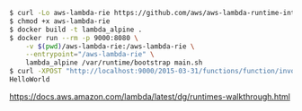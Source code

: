 ```bash
$ curl -Lo aws-lambda-rie https://github.com/aws/aws-lambda-runtime-interface-emulator/releases/latest/download/aws-lambda-rie
$ chmod +x aws-lambda-rie
$ docker build -t lambda_alpine .
$ docker run --rm -p 9000:8080 \
    -v $(pwd)/aws-lambda-rie:/aws-lambda-rie \
    --entrypoint="/aws-lambda-rie" \
    lambda_alpine /var/runtime/bootstrap main.sh
$ curl -XPOST "http://localhost:9000/2015-03-31/functions/function/invocations" -d '{}'
HelloWorld
```

https://docs.aws.amazon.com/lambda/latest/dg/runtimes-walkthrough.html
